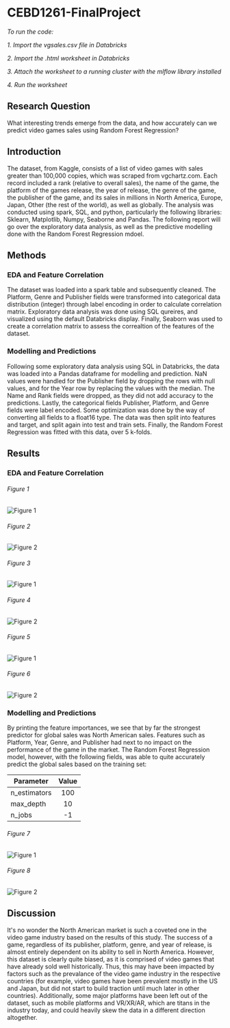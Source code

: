 # CEBD1261-FinalProject

*To run the code:*

*1. Import the vgsales.csv file in Databricks*

*2. Import the .html worksheet in Databricks*

*3. Attach the worksheet to a running cluster with the mlflow library installed*

*4. Run the worksheet*

## Research Question

What interesting trends emerge from the data, and how accurately can we predict video games sales using Random Forest Regression?

## Introduction

The dataset, from Kaggle, consists of a list of video games with sales greater than 100,000 copies, which was scraped from vgchartz.com. Each record included a rank (relative to overall sales), the name of the game, the platform of the games release, the year of release, the genre of the game, the publisher of the game, and its sales in millions in North America, Europe, Japan, Other (the rest of the world), as well as globally. The analysis was conducted using spark, SQL, and python, particularly the following libraries: Sklearn, Matplotlib, Numpy, Seaborne and Pandas. The following report will go over the exploratory data analysis, as well as the predictive modelling done with the Random Forest Regression mdoel.

## Methods
### EDA and Feature Correlation
The dataset was loaded into a spark table and subsequently cleaned. The Platform, Genre and Publisher fields were transformed into categorical data distribution (integer) through label encoding in order to calculate correlation matrix. Exploratory data analysis was done using SQL qureires, and visualized using the default Databricks display. Finally, Seaborn was used to create a correlation matrix to assess the correaltion of the features of the dataset.

### Modelling and Predictions
Following some exploratory data analysis using SQL in Databricks, the data was loaded into a Pandas dataframe for modelling and prediction. NaN values were handled for the Publisher field by dropping the rows with null values, and for the Year row by replacing the values with the median. The Name and Rank fields were dropped, as they did not add accuracy to the predictions. Lastly, the categorical fields Publisher, Platform, and Genre fields were label encoded. Some optimization was done by the way of converting all fields to a float16 type. The data was then split into features and target, and split again into test and train sets. Finally, the Random Forest Regression was fitted with this data, over 5 k-folds. 

## Results
### EDA and Feature Correlation

###### Figure 1
![Figure 1](https://github.com/JingwenCao/CEBD1261-FinalProject/blob/master/08161862-91c6-44d1-afa0-14b1f235ab62.png)

###### Figure 2
![Figure 2](https://github.com/JingwenCao/CEBD1261-FinalProject/blob/master/ec3e9fc2-410a-4ee1-95c8-092310ebabe5.png)

###### Figure 3
![Figure 1](https://github.com/JingwenCao/CEBD1261-FinalProject/blob/master/08161862-91c6-44d1-afa0-14b1f235ab62.png)

###### Figure 4
![Figure 2](https://github.com/JingwenCao/CEBD1261-FinalProject/blob/master/ec3e9fc2-410a-4ee1-95c8-092310ebabe5.png)

###### Figure 5
![Figure 1](https://github.com/JingwenCao/CEBD1261-FinalProject/blob/master/08161862-91c6-44d1-afa0-14b1f235ab62.png)

###### Figure 6
![Figure 2](https://github.com/JingwenCao/CEBD1261-FinalProject/blob/master/ec3e9fc2-410a-4ee1-95c8-092310ebabe5.png)

### Modelling and Predictions

By printing the feature importances, we see that by far the strongest predictor for global sales was North American sales. Features such as Platform, Year, Genre, and Publisher had next to no impact on the performance of the game in the market.
The Random Forest Regression model, however, with the following fields, was able to quite accurately predict the global sales based on the training set:

| Parameter     | Value         |
| ------------- |:-------------:|
| n_estimators  | 100           |
| max_depth     | 10            |
| n_jobs        | -1            |

###### Figure 7
![Figure 1](https://github.com/JingwenCao/CEBD1261-FinalProject/blob/master/08161862-91c6-44d1-afa0-14b1f235ab62.png)

###### Figure 8
![Figure 2](https://github.com/JingwenCao/CEBD1261-FinalProject/blob/master/ec3e9fc2-410a-4ee1-95c8-092310ebabe5.png)

## Discussion
It's no wonder the North American market is such a coveted one in the video game industry based on the results of this study. The success of a game, regardless of its publisher, platform, genre, and year of release, is almost entirely dependent on its ability to sell in North America. However, this dataset is clearly quite biased, as it is comprised of video games that have already sold well historically. Thus, this may have been impacted by factors such as the prevalance of the video game industry in the respective countries (for example, video games have been prevalent mostly in the US and Japan, but did not start to build traction until much later in other countries). Additionally, some major platforms have been left out of the dataset, such as mobile platforms and VR/XR/AR, which are titans in the industry today, and could heavily skew the data in a different direction altogether.
